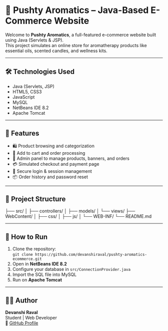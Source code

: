 # 🌸 Pushty Aromatics – Java-Based E-Commerce Website

Welcome to **Pushty Aromatics**, a full-featured e-commerce website built using Java (Servlets & JSP).  
This project simulates an online store for aromatherapy products like essential oils, scented candles, and wellness kits.

---

## 🛠️ Technologies Used
- Java (Servlets, JSP)
- HTML5, CSS3
- JavaScript
- MySQL
- NetBeans IDE 8.2
- Apache Tomcat

---

## 🔑 Features
- 🛍️ Product browsing and categorization  
- 🧾 Add to cart and order processing  
- 👤 Admin panel to manage products, banners, and orders  
- 💳 Simulated checkout and payment page  
- 🔐 Secure login & session management  
- 📦 Order history and password reset  

---

## 📁 Project Structure
├── src/
│ ├── controllers/
│ ├── models/
│ └── views/
├── WebContent/
│ ├── css/
│ ├── js/
│ └── WEB-INF/
└── README.md



---

## 🚀 How to Run

1. Clone the repository:  
   `git clone https://github.com/devanshiraval/pushty-aromatics-ecommerce.git`
2. Open in **NetBeans IDE 8.2**
3. Configure your database in `src/ConnectionProvider.java`
4. Import the SQL file into MySQL
5. Run on **Apache Tomcat**

---

## 👩‍💻 Author

**Devanshi Raval**  
Student | Web Developer  
🔗 [GitHub Profile](https://github.com/devanshiraval)
